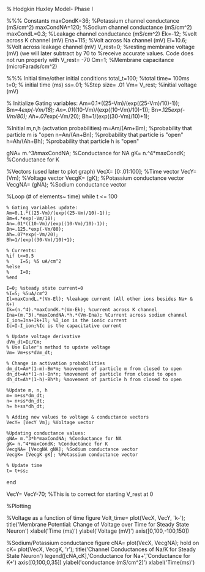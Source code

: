 % Hodgkin Huxley Model- Phase I

%%% Constants
maxCondK=36; %Potassium channel conductance (mS/cm^2)
maxCondNA=120; %Sodium channel conductance (mS/cm^2)
maxCondL=0.3; %Leakage channel conductance (mS/cm^2)
Ek=-12; %volt across K channel (mV)
Ena=115; %Volt across Na channel (mV)
El=10.6; %Volt across leakage channel (mV)
V_rest=0; %resting membrane voltage (mV) (we will later subtract by 70 to 
%receive accurate values. Code does not run properly with V_rest= -70
Cm=1; %Membrane capacitance (microFarads/cm^2)

%%% Initial time/other initial conditions
total_t=100; %total time= 100ms
t=0; % initial time (ms)
ss=.01; %Step size= .01
Vm= V_rest; %initial voltage (mV)

% Initialize Gating variables:
Am=0.1*((25-Vm)/(exp((25-Vm)/10)-1));
Bm=4*exp(-Vm/18);
An=.01*((10-Vm)/(exp((10-Vm)/10)-1));
Bn=.125*exp(-Vm/80);
Ah=.07*exp(-Vm/20);
Bh=1/(exp((30-Vm)/10)+1);

%Initial m,n,h (actvation probabilities)
m=Am/(Am+Bm); %probability that particle m is "open
n=An/(An+Bn); %probability that particle is "open"
h=Ah/(Ah+Bh); %probability that particle h is "open"

gNA= m.^3*h*maxCondNA; %Conductance for NA
gK= n.^4*maxCondK; %Conductance for K

%Vectors (used later to plot graph)
VecX= [0:.01:100]; %Time vector
VecY= (Vm); %Voltage vector
VecgK= (gK); %Potassium conductance vector
VecgNA= (gNA); %Sodium conductance vector


%Loop (# of elements~ time)
while t <= 100
    
    % Gating variables update:
    Am=0.1.*((25-Vm)/(exp((25-Vm)/10)-1));
    Bm=4.*exp(-Vm/18);
    An=.01*((10-Vm)/(exp((10-Vm)/10)-1));
    Bn=.125.*exp(-Vm/80);
    Ah=.07*exp(-Vm/20);
    Bh=1/(exp((30-Vm)/10)+1);
    
    % Currents:
    %if t<=0.5
    %    I=5; %5 uA/cm^2
    %else
    %    I=0;
    %end
    
    I=0; %steady state current=0
    %I=5; %5uA/cm^2
    Il=maxCondL.*(Vm-El); %leakage current (All other ions besides Na+ & K+)
    Ik=(n.^4).*maxCondK.*(Vm-Ek); %current across K channel
    Ina=(m.^3).*maxCondNA.*h.*(Vm-Ena); %Current across sodium channel
    I_ion=Ina+Ik+Il; %I_ion is the ionic current 
    Ic=I-I_ion;%Ic is the capacitative current
    
    % Update voltage derivative
    dVm_dt=Ic/Cm; 
    % Use Euler's method to update voltage
    Vm= Vm+ss*dVm_dt;
    
    % Change in activation probabilities
    dm_dt=Am*(1-m)-Bm*m; %movement of particle m from closed to open
    dn_dt=An*(1-n)-Bn*n; %movement of particle from closed to open
    dh_dt=Ah*(1-h)-Bh*h; %movement of particle h from closed to open
    
    %Update m, n, h
    m= m+ss*dm_dt;
    n= n+ss*dn_dt;
    h= h+ss*dh_dt;
    
    % Adding new values to voltage & conductance vectors
    VecY= [VecY Vm]; %Voltage vector
    
    %Updating conductance values:
    gNA= m.^3*h*maxCondNA; %Conductance for NA
    gK= n.^4*maxCondK; %Conductance for K
    VecgNA= [VecgNA gNA]; %Sodium conductance vector
    VecgK= [VecgK gK]; %Potassium conductance vector
    
    % Update time
    t= t+ss;  
end

VecY= VecY-70; %This is to correct for starting V_rest at 0

%Plotting 

%Voltage as a function of time
figure
Volt_time= plot(VecX, VecY, 'k-');
title('Membrane Potential: Change of Voltage over Time for Steady State Neuron')
xlabel('Time (ms)')
ylabel('Voltage (mV)')
axis([0,100,-100,150])

%Sodium/Potassium conductance
figure
cNA= plot(VecX, VecgNA);
hold on
cK= plot(VecX, VecgK, 'r');
title('Channel Conductances of Na/K for Steady State Neuron')
legend([cNA,cK],'Conductance for Na+','Conductance for K+')
axis([0,100,0,35])
ylabel('conductance (mS/cm^2)')
xlabel('Time(ms)')

